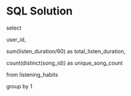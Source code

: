 # SQL Solution


select 

user_id,

sum(listen_duration/60) as total_listen_duration,

count(distinct(song_id)) as unique_song_count

from listening_habits

group by 1
